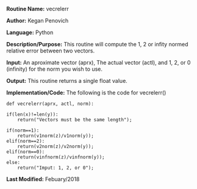 **Routine Name:**           vecrelerr

**Author:** Kegan Penovich

**Language:** Python

**Description/Purpose:** This routine will compute the 1, 2 or infity normed relative error between two vectors.

**Input:** An aproximate vector (aprx), The actual vector (actl), and 1, 2, or 0 (infinity) for the norm you wish to use.

**Output:** This routine returns a single float value.

**Implementation/Code:** The following is the code for vecrelerr()

    def vecrelerr(aprx, actl, norm):
    
    if(len(x)!=len(y)):
        return("Vectors must be the same length");
    
    if(norm==1):
        return(v1norm(z)/v1norm(y));
    elif(norm==2):
        return(v2norm(z)/v2norm(y));
    elif(norm==0):
        return(vinfnorm(z)/vinfnorm(y));
    else:
        return("Imput: 1, 2, or 0");
      
**Last Modified:** Febuary/2018
